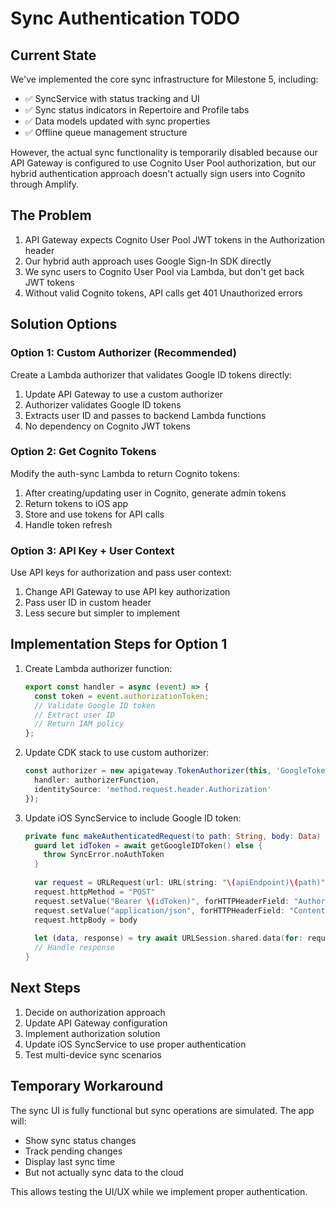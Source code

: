# Sync Authentication TODO

## Current State

We've implemented the core sync infrastructure for Milestone 5, including:
- ✅ SyncService with status tracking and UI
- ✅ Sync status indicators in Repertoire and Profile tabs
- ✅ Data models updated with sync properties
- ✅ Offline queue management structure

However, the actual sync functionality is temporarily disabled because our API Gateway is configured to use Cognito User Pool authorization, but our hybrid authentication approach doesn't actually sign users into Cognito through Amplify.

## The Problem

1. API Gateway expects Cognito User Pool JWT tokens in the Authorization header
2. Our hybrid auth approach uses Google Sign-In SDK directly
3. We sync users to Cognito User Pool via Lambda, but don't get back JWT tokens
4. Without valid Cognito tokens, API calls get 401 Unauthorized errors

## Solution Options

### Option 1: Custom Authorizer (Recommended)
Create a Lambda authorizer that validates Google ID tokens directly:
1. Update API Gateway to use a custom authorizer
2. Authorizer validates Google ID tokens
3. Extracts user ID and passes to backend Lambda functions
4. No dependency on Cognito JWT tokens

### Option 2: Get Cognito Tokens
Modify the auth-sync Lambda to return Cognito tokens:
1. After creating/updating user in Cognito, generate admin tokens
2. Return tokens to iOS app
3. Store and use tokens for API calls
4. Handle token refresh

### Option 3: API Key + User Context
Use API keys for authorization and pass user context:
1. Change API Gateway to use API key authorization
2. Pass user ID in custom header
3. Less secure but simpler to implement

## Implementation Steps for Option 1

1. Create Lambda authorizer function:
   ```typescript
   export const handler = async (event) => {
     const token = event.authorizationToken;
     // Validate Google ID token
     // Extract user ID
     // Return IAM policy
   };
   ```

2. Update CDK stack to use custom authorizer:
   ```typescript
   const authorizer = new apigateway.TokenAuthorizer(this, 'GoogleTokenAuthorizer', {
     handler: authorizerFunction,
     identitySource: 'method.request.header.Authorization'
   });
   ```

3. Update iOS SyncService to include Google ID token:
   ```swift
   private func makeAuthenticatedRequest(to path: String, body: Data) async throws -> Data {
     guard let idToken = await getGoogleIDToken() else {
       throw SyncError.noAuthToken
     }
     
     var request = URLRequest(url: URL(string: "\(apiEndpoint)\(path)")!)
     request.httpMethod = "POST"
     request.setValue("Bearer \(idToken)", forHTTPHeaderField: "Authorization")
     request.setValue("application/json", forHTTPHeaderField: "Content-Type")
     request.httpBody = body
     
     let (data, response) = try await URLSession.shared.data(for: request)
     // Handle response
   }
   ```

## Next Steps

1. Decide on authorization approach
2. Update API Gateway configuration
3. Implement authorization solution
4. Update iOS SyncService to use proper authentication
5. Test multi-device sync scenarios

## Temporary Workaround

The sync UI is fully functional but sync operations are simulated. The app will:
- Show sync status changes
- Track pending changes
- Display last sync time
- But not actually sync data to the cloud

This allows testing the UI/UX while we implement proper authentication.